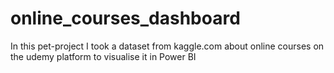 # online_courses_dashboard
In this pet-project I took a dataset from kaggle.com about online courses on the udemy platform to visualise it in Power BI
